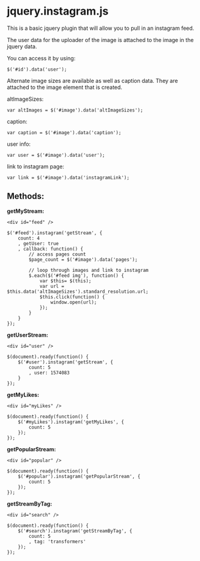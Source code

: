 jquery.instagram.js
===================

This is a basic jquery plugin that will allow you to pull in an instagram feed.



The user data for the uploader of the image is attached to the image in the
jquery data.

You can access it by using:

~~~~~~~~~~~~~~~~~~~~~~~~~~~~~~~~~~~~~~~~~~~~~~~~~~~~~~~~~~~~~~~~~~~~~~~~~~~~~~~~
$('#id').data('user');
~~~~~~~~~~~~~~~~~~~~~~~~~~~~~~~~~~~~~~~~~~~~~~~~~~~~~~~~~~~~~~~~~~~~~~~~~~~~~~~~



Alternate image sizes are available as well as caption data.  They are attached
to the image element that is created.



altImageSizes:

~~~~~~~~~~~~~~~~~~~~~~~~~~~~~~~~~~~~~~~~~~~~~~~~~~~~~~~~~~~~~~~~~~~~~~~~~~~~~~~~
var altImages = $('#image').data('altImageSizes');
~~~~~~~~~~~~~~~~~~~~~~~~~~~~~~~~~~~~~~~~~~~~~~~~~~~~~~~~~~~~~~~~~~~~~~~~~~~~~~~~

caption:

~~~~~~~~~~~~~~~~~~~~~~~~~~~~~~~~~~~~~~~~~~~~~~~~~~~~~~~~~~~~~~~~~~~~~~~~~~~~~~~~
var caption = $('#image').data('caption');
~~~~~~~~~~~~~~~~~~~~~~~~~~~~~~~~~~~~~~~~~~~~~~~~~~~~~~~~~~~~~~~~~~~~~~~~~~~~~~~~

user info:

~~~~~~~~~~~~~~~~~~~~~~~~~~~~~~~~~~~~~~~~~~~~~~~~~~~~~~~~~~~~~~~~~~~~~~~~~~~~~~~~
var user = $('#image').data('user');
~~~~~~~~~~~~~~~~~~~~~~~~~~~~~~~~~~~~~~~~~~~~~~~~~~~~~~~~~~~~~~~~~~~~~~~~~~~~~~~~

link to instagram page:

~~~~~~~~~~~~~~~~~~~~~~~~~~~~~~~~~~~~~~~~~~~~~~~~~~~~~~~~~~~~~~~~~~~~~~~~~~~~~~~~
var link = $('#image').data('instagramLink');
~~~~~~~~~~~~~~~~~~~~~~~~~~~~~~~~~~~~~~~~~~~~~~~~~~~~~~~~~~~~~~~~~~~~~~~~~~~~~~~~


Methods:
---------

**getMyStream:**

~~~~~~~~~~~~~~~~~~~~~~~~~~~~~~~~~~~~~~~~~~~~~~~~~~~~~~~~~~~~~~~~~~~~~~~~~~~~~~~~
<div id="feed" />

$('#feed').instagram('getStream', {
    count: 4
    , getUser: true
    , callback: function() {
        // access pages count
        $page_count = $('#image').data('pages');
        
        // loop through images and link to instagram
        $.each($('#feed img'), function() {
            var $this= $(this);
            var url = $this.data('altImageSizes').standard_resolution.url;
            $this.click(function() {
                window.open(url);
            });
        }
    }
});
~~~~~~~~~~~~~~~~~~~~~~~~~~~~~~~~~~~~~~~~~~~~~~~~~~~~~~~~~~~~~~~~~~~~~~~~~~~~~~~~



**getUserStream:**

~~~~~~~~~~~~~~~~~~~~~~~~~~~~~~~~~~~~~~~~~~~~~~~~~~~~~~~~~~~~~~~~~~~~~~~~~~~~~~~~
<div id="user" />

$(document).ready(function() {
    $('#user').instagram('getStream', {
        count: 5
        , user: 1574083
    }
});
~~~~~~~~~~~~~~~~~~~~~~~~~~~~~~~~~~~~~~~~~~~~~~~~~~~~~~~~~~~~~~~~~~~~~~~~~~~~~~~~



**getMyLikes:**

~~~~~~~~~~~~~~~~~~~~~~~~~~~~~~~~~~~~~~~~~~~~~~~~~~~~~~~~~~~~~~~~~~~~~~~~~~~~~~~~
<div id="myLikes" />

$(document).ready(function() {
    $('#myLikes').instagram('getMyLikes', {
        count: 5
    });
});
~~~~~~~~~~~~~~~~~~~~~~~~~~~~~~~~~~~~~~~~~~~~~~~~~~~~~~~~~~~~~~~~~~~~~~~~~~~~~~~~



**getPopularStream:**

~~~~~~~~~~~~~~~~~~~~~~~~~~~~~~~~~~~~~~~~~~~~~~~~~~~~~~~~~~~~~~~~~~~~~~~~~~~~~~~~
<div id="popular" />

$(document).ready(function() {
    $('#popular').instagram('getPopularStream', {
        count: 5
    });
});
~~~~~~~~~~~~~~~~~~~~~~~~~~~~~~~~~~~~~~~~~~~~~~~~~~~~~~~~~~~~~~~~~~~~~~~~~~~~~~~~



**getStreamByTag:**

~~~~~~~~~~~~~~~~~~~~~~~~~~~~~~~~~~~~~~~~~~~~~~~~~~~~~~~~~~~~~~~~~~~~~~~~~~~~~~~~
<div id="search" />

$(document).ready(function() {
    $('#search').instagram('getStreamByTag', {
        count: 5
        , tag: 'transformers'
    });
});
~~~~~~~~~~~~~~~~~~~~~~~~~~~~~~~~~~~~~~~~~~~~~~~~~~~~~~~~~~~~~~~~~~~~~~~~~~~~~~~~
